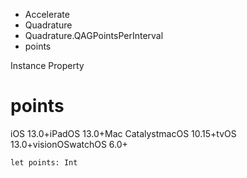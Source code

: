 

- Accelerate
- Quadrature
- Quadrature.QAGPointsPerInterval
-  points 

Instance Property

# points

iOS 13.0+iPadOS 13.0+Mac CatalystmacOS 10.15+tvOS 13.0+visionOSwatchOS 6.0+

``` source
let points: Int
```

